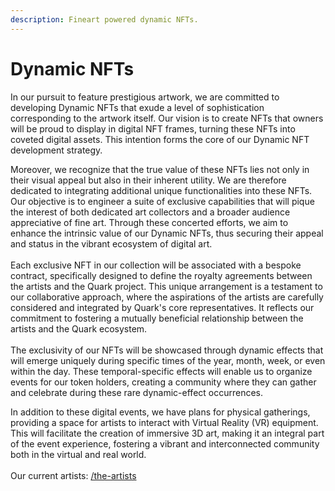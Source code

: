 ```yaml
---
description: Fineart powered dynamic NFTs.
---
```


# Dynamic NFTs

In our pursuit to feature prestigious artwork, we are committed to developing Dynamic NFTs that exude a level of sophistication corresponding to the artwork itself. Our vision is to create NFTs that owners will be proud to display in digital NFT frames, turning these NFTs into coveted digital assets. This intention forms the core of our Dynamic NFT development strategy.

Moreover, we recognize that the true value of these NFTs lies not only in their visual appeal but also in their inherent utility. We are therefore dedicated to integrating additional unique functionalities into these NFTs. Our objective is to engineer a suite of exclusive capabilities that will pique the interest of both dedicated art collectors and a broader audience appreciative of fine art. Through these concerted efforts, we aim to enhance the intrinsic value of our Dynamic NFTs, thus securing their appeal and status in the vibrant ecosystem of digital art.\
\
Each exclusive NFT in our collection will be associated with a bespoke contract, specifically designed to define the royalty agreements between the artists and the Quark project. This unique arrangement is a testament to our collaborative approach, where the aspirations of the artists are carefully considered and integrated by Quark's core representatives. It reflects our commitment to fostering a mutually beneficial relationship between the artists and the Quark ecosystem.\
\
The exclusivity of our NFTs will be showcased through dynamic effects that will emerge uniquely during specific times of the year, month, week, or even within the day. These temporal-specific effects will enable us to organize events for our token holders, creating a community where they can gather and celebrate during these rare dynamic-effect occurrences.

In addition to these digital events, we have plans for physical gatherings, providing a space for artists to interact with Virtual Reality (VR) equipment. This will facilitate the creation of immersive 3D art, making it an integral part of the event experience, fostering a vibrant and interconnected community both in the virtual and real world.\
\
Our current artists: [/the-artists](broken-reference)
